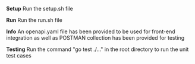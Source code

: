 **Setup**
Run the setup.sh file

**Run**
Run the run.sh file

**Info**
An openapi.yaml file has been provided to be used for front-end integration as well as POSTMAN collection has been provided for testing

**Testing**
Run the command "go test ./..." in the root directory to run the unit test cases
